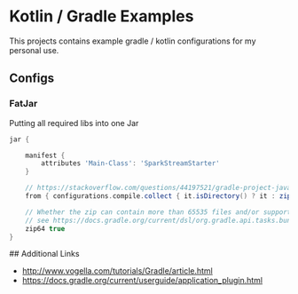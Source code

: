 # Kotlin / Gradle Examples
This projects contains example gradle / kotlin configurations for my personal use.

## Configs

### FatJar
Putting all required libs into one Jar

```groovy
jar {

    manifest {
        attributes 'Main-Class': 'SparkStreamStarter'
    }

    // https://stackoverflow.com/questions/44197521/gradle-project-java-lang-noclassdeffounderror-kotlin-jvm-internal-intrinsics
    from { configurations.compile.collect { it.isDirectory() ? it : zipTree(it) } }

    // Whether the zip can contain more than 65535 files and/or support files greater than 4GB in size.
    // see https://docs.gradle.org/current/dsl/org.gradle.api.tasks.bundling.Jar.html#org.gradle.api.tasks.bundling.Jar:zip64
    zip64 true
}
```


## Additional Links
  * http://www.vogella.com/tutorials/Gradle/article.html
  * https://docs.gradle.org/current/userguide/application_plugin.html
